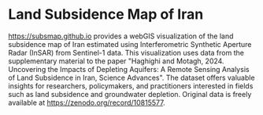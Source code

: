 # Land Subsidence Map of Iran

<https://subsmap.github.io> provides a webGIS visualization of the land subsidence map of Iran estimated using Interferometric Synthetic Aperture Radar (InSAR) from Sentinel-1 data. This visualization uses data from the supplementary material to the paper "Haghighi and Motagh, 2024. Uncovering the Impacts of Depleting Aquifers: A Remote Sensing Analysis of Land Subsidence in Iran, Science Advances". The dataset offers valuable insights for researchers, policymakers, and practitioners interested in fields such as land subsidence and groundwater depletion. Original data is freely available at <https://zenodo.org/record/10815577>.
  
